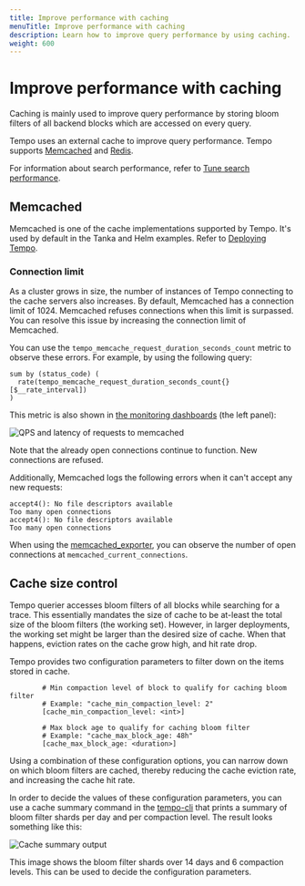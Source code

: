 ```yaml
---
title: Improve performance with caching
menuTitle: Improve performance with caching
description: Learn how to improve query performance by using caching.
weight: 600
---
```


# Improve performance with caching

Caching is mainly used to improve query performance by storing bloom filters of all backend blocks which are accessed on every query.

Tempo uses an external cache to improve query performance.
Tempo supports [Memcached](https://memcached.org/) and [Redis](https://redis.io/).

For information about search performance, refer to [Tune search performance](https://grafana.com/docs/tempo/latest/operations/backend_search/).

## Memcached

Memcached is one of the cache implementations supported by Tempo.
It's used by default in the Tanka and Helm examples.
Refer to [Deploying Tempo](../../setup/deployment/).

### Connection limit

As a cluster grows in size, the number of instances of Tempo connecting to the cache servers also increases.
By default, Memcached has a connection limit of 1024.
Memcached refuses connections when this limit is surpassed.
You can resolve this issue by increasing the connection limit of Memcached.

You can use the `tempo_memcache_request_duration_seconds_count` metric to observe these errors.
For example, by using the following query:

```promql
sum by (status_code) (
  rate(tempo_memcache_request_duration_seconds_count{}[$__rate_interval])
)
```

This metric is also shown in [the monitoring dashboards](../monitor/) (the left panel):

![QPS and latency of requests to memcached](/media/docs/tempo/caching_memcached_connection_limit.png)

Note that the already open connections continue to function. New connections are refused.

Additionally, Memcached logs the following errors when it can't accept any new requests:

```
accept4(): No file descriptors available
Too many open connections
accept4(): No file descriptors available
Too many open connections
```

When using the [memcached_exporter](https://github.com/prometheus/memcached_exporter), you can observe the number of open connections at `memcached_current_connections`.

## Cache size control

Tempo querier accesses bloom filters of all blocks while searching for a trace.
This essentially mandates the size of cache to be at-least the total size of the bloom filters (the working set).
However, in larger deployments, the working set might be larger than the desired size of cache.
When that happens, eviction rates on the cache grow high, and hit rate drop.

Tempo provides two configuration parameters to filter down on the items stored in cache.

```
        # Min compaction level of block to qualify for caching bloom filter
        # Example: "cache_min_compaction_level: 2"
        [cache_min_compaction_level: <int>]

        # Max block age to qualify for caching bloom filter
        # Example: "cache_max_block_age: 48h"
        [cache_max_block_age: <duration>]
```

Using a combination of these configuration options, you can narrow down on which bloom filters are cached, thereby reducing the
cache eviction rate, and increasing the cache hit rate.

In order to decide the values of these configuration parameters, you can use a cache summary command in the [tempo-cli](../tempo_cli/) that
prints a summary of bloom filter shards per day and per compaction level. The result looks something like this:

![Cache summary output](/media/docs/tempo/cache-summary.png)

This image shows the bloom filter shards over 14 days and 6 compaction levels. This can be used to decide the configuration parameters.
